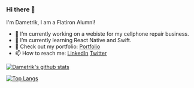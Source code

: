 ### Hi there 👋

I'm Dametrik, I am a Flatiron Alumni!

- 🔭  I’m currently working on a webiste for my cellphone repair business.
- 🌱  I’m currently learning React Native and Swift.
- 💬  Check out my portfolio: [Portfolio](https://dametriksportfolio.netlify.app/)
- 📫  How to reach me: [LinkedIn](https://www.linkedin.com/in/dametrik-fick-34971913a/) [Twitter](https://twitter.com/D_Fick10)

[![Dametrik's github stats](https://github-readme-stats.vercel.app/api?username=DeLaCruz26&count_private=true&show_icons=true&theme=dracula&hide_rank=false&hide=stars)](https://github.com/anuraghazra/github-readme-stats)

[![Top Langs](https://github-readme-stats.vercel.app/api/top-langs/?username=DeLaCruz26&layout=compact&langs_count=6)](https://github.com/anuraghazra/github-readme-stats)


